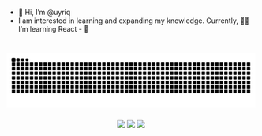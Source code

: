 - 👋 Hi, I’m @uyriq
-  I am interested in learning and expanding my knowledge. Currently, 👀🌱 I’m learning React - 💞️   


<!---
This is a ✨ special ✨ repository because this `README.md` appears on my GitHub profile.
--->
###

<br clear="both">
<picture>
  <source media="(prefers-color-scheme: dark)" srcset="https://raw.githubusercontent.com/uyriq/uyriq/output/github-snake-dark.svg" />
  <source media="(prefers-color-scheme: light)" srcset="https://raw.githubusercontent.com/uyriq/uyriq/output/github-snake.svg" />
  <img alt="github-snake" src="https://raw.githubusercontent.com/uyriq/uyriq/output/github-snake.svg" />
</picture>

###
<p align="center" width="100%">
  <img src="https://github-readme-stats.vercel.app/api?username=uyriq&show_icons=true&theme=dark"/>
  <img src="https://streak-stats.demolab.com/?user=uyriq1&theme=dark"/>
 <img src="https://github-readme-streak-stats.herokuapp.com/?user=uyriq&theme=dark"/> 
</p>

